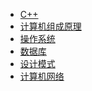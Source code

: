 <!-- docs/_sidebar.md -->

* [C++](C++/)
* [计算机组成原理](zh-cn/guide)
* [操作系统]()
* [数据库]()
* [设计模式]()
* [计算机网络]()